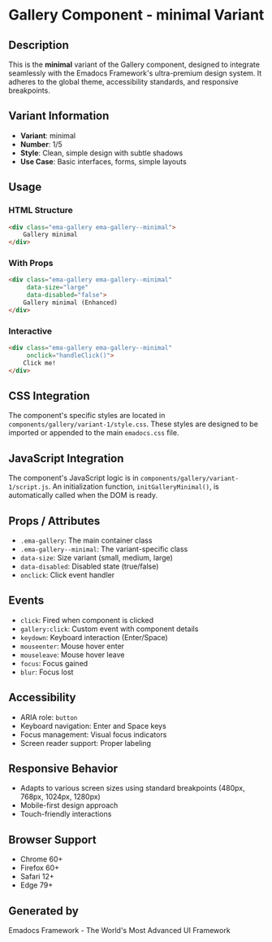 # Gallery Component - minimal Variant

## Description
This is the **minimal** variant of the Gallery component, designed to integrate seamlessly with the Emadocs Framework's ultra-premium design system. It adheres to the global theme, accessibility standards, and responsive breakpoints.

## Variant Information
- **Variant**: minimal
- **Number**: 1/5
- **Style**: Clean, simple design with subtle shadows
- **Use Case**: Basic interfaces, forms, simple layouts

## Usage

### HTML Structure
```html
<div class="ema-gallery ema-gallery--minimal">
    Gallery minimal
</div>
```

### With Props
```html
<div class="ema-gallery ema-gallery--minimal" 
     data-size="large" 
     data-disabled="false">
    Gallery minimal (Enhanced)
</div>
```

### Interactive
```html
<div class="ema-gallery ema-gallery--minimal" 
     onclick="handleClick()">
    Click me!
</div>
```

## CSS Integration
The component's specific styles are located in `components/gallery/variant-1/style.css`. These styles are designed to be imported or appended to the main `emadocs.css` file.

## JavaScript Integration
The component's JavaScript logic is in `components/gallery/variant-1/script.js`. An initialization function, `initGalleryMinimal()`, is automatically called when the DOM is ready.

## Props / Attributes
- `.ema-gallery`: The main container class
- `.ema-gallery--minimal`: The variant-specific class
- `data-size`: Size variant (small, medium, large)
- `data-disabled`: Disabled state (true/false)
- `onclick`: Click event handler

## Events
- `click`: Fired when component is clicked
- `gallery:click`: Custom event with component details
- `keydown`: Keyboard interaction (Enter/Space)
- `mouseenter`: Mouse hover enter
- `mouseleave`: Mouse hover leave
- `focus`: Focus gained
- `blur`: Focus lost

## Accessibility
- ARIA role: `button`
- Keyboard navigation: Enter and Space keys
- Focus management: Visual focus indicators
- Screen reader support: Proper labeling

## Responsive Behavior
- Adapts to various screen sizes using standard breakpoints (480px, 768px, 1024px, 1280px)
- Mobile-first design approach
- Touch-friendly interactions

## Browser Support
- Chrome 60+
- Firefox 60+
- Safari 12+
- Edge 79+

## Generated by
Emadocs Framework - The World's Most Advanced UI Framework
